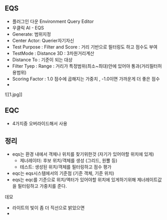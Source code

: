 ## EQS
- 플러그인 다운 Environment Query Editor
- 우클릭 AI - EQS
- Generate: 범위지정
- Center Actor: Querier자기자신
- Test Purpose : Filter and Score : 거리 기반으로 필터링도 하고 점수도 부여 
- TestMode : Distance 3D : 3차원거리계산 
- Distance To : 기준이 되는 대상 
- Filter Tyep : Range : 거리가 특정범위(최소~최대)안에 있어야 통과(거리필터허용범위) 
- Scoring Factor : 1.0 점수에 곱해지는 가중치 , -1.0이면 가까운게 더 좋은 점수
- 
![[1.jpg]]
## EQC
- 4가지중 오버라이드해서 사용



## 정리
- eqs는 환경 내에서 객체나 위치를 찾기위한것 (자기가 있어야할 위치에 있게)
	- 제너레이터: 후보 위치/객체를 생성 (그리드, 원뿔 등)
	- 테스트: 생성된 위치/객체를 필터링하고 점수 평가
- eqc는 eqs시스템에서의 기준점 (기준 객체, 기준 위치)
- eqs는 eqc를 기준으로 위치/액터가 있어야할 위치에 있게하기위해 제너레이트값을 필터링하고 가중치를 준다.




데모
- 라이트의 빛이 좀 더 직선으로 밝았으면
- 